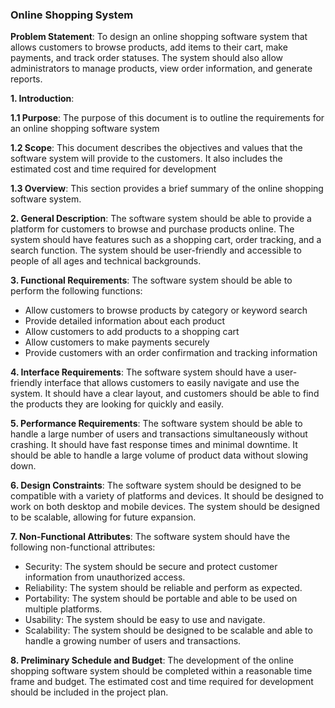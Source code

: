 ### Online Shopping System

**Problem Statement**: To design an online shopping software system that allows customers to browse products, add items to their cart, make payments, and track order 
statuses. The system should also allow administrators to manage products, view order information, and generate reports.

**1. Introduction**:

**1.1 Purpose**: The purpose of this document is to outline the requirements for an online shopping software system

**1.2 Scope**: This document describes the objectives and values that the software system will provide to the customers. It also includes the estimated cost and time 
required for development

**1.3 Overview**: This section provides a brief summary of the online shopping software system.

**2. General Description**:
The software system should be able to provide a platform for customers to browse and purchase products online. The system should have features such as a shopping cart, order tracking, and a search function. The system should be user-friendly and accessible to people of all ages and technical backgrounds.

**3. Functional Requirements**:
The software system should be able to perform the following functions:
- Allow customers to browse products by category or keyword search
- Provide detailed information about each product
- Allow customers to add products to a shopping cart
- Allow customers to make payments securely
- Provide customers with an order confirmation and tracking information

**4. Interface Requirements**:
The software system should have a user-friendly interface that allows customers to easily navigate and use the system. It should have a clear layout, and customers should be able to find the products they are looking for quickly and easily.

**5. Performance Requirements**:
The software system should be able to handle a large number of users and transactions simultaneously without crashing. It should have fast response times and minimal downtime. It should be able to handle a large volume of product data without slowing down.

**6. Design Constraints**:
The software system should be designed to be compatible with a variety of platforms and devices. It should be designed to work on both desktop and mobile devices. The system should be designed to be scalable, allowing for future expansion.

**7. Non-Functional Attributes**:
The software system should have the following non-functional attributes:
- Security: The system should be secure and protect customer information from unauthorized access.
- Reliability: The system should be reliable and perform as expected.
- Portability: The system should be portable and able to be used on multiple platforms.
- Usability: The system should be easy to use and navigate.
- Scalability: The system should be designed to be scalable and able to handle a growing number of users and transactions.

**8. Preliminary Schedule and Budget**:
The development of the online shopping software system should be completed within a reasonable time frame and budget. The estimated cost and time required for development should be included in the project plan.
